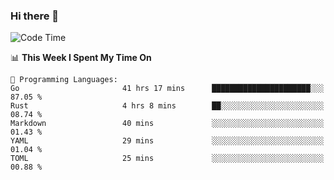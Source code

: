 ### Hi there 👋

<!--
**CrazyCollin/crazycollin** is a ✨ _special_ ✨ repository because its `README.md` (this file) appears on your GitHub profile.

Here are some ideas to get you started:

- 🔭 I’m currently working on ...
- 🌱 I’m currently learning ...
- 👯 I’m looking to collaborate on ...
- 🤔 I’m looking for help with ...
- 💬 Ask me about ...
- 📫 How to reach me: ...
- 😄 Pronouns: ...
- ⚡ Fun fact: ...
-->

<!--START_SECTION:waka-->
![Code Time](http://img.shields.io/badge/Code%20Time-895%20hrs%2024%20mins-blue)

📊 **This Week I Spent My Time On** 

```text
💬 Programming Languages: 
Go                       41 hrs 17 mins      ██████████████████████░░░   87.05 % 
Rust                     4 hrs 8 mins        ██░░░░░░░░░░░░░░░░░░░░░░░   08.74 % 
Markdown                 40 mins             ░░░░░░░░░░░░░░░░░░░░░░░░░   01.43 % 
YAML                     29 mins             ░░░░░░░░░░░░░░░░░░░░░░░░░   01.04 % 
TOML                     25 mins             ░░░░░░░░░░░░░░░░░░░░░░░░░   00.88 % 
```


<!--END_SECTION:waka-->

